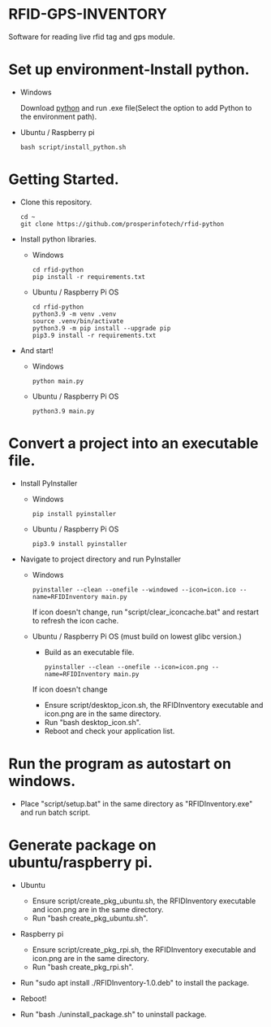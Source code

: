 # RFID-GPS-INVENTORY
Software for reading live rfid tag and gps module.

# Set up environment-Install python.

- Windows

  Download [python](https://www.python.org/ftp/python/3.9.13/python-3.9.13-amd64.exe) and run .exe file(Select the option to add Python to the environment path).
  
- Ubuntu / Raspberry pi
  
  ```shell
  bash script/install_python.sh
  ```

# Getting Started.

- Clone this repository.

    ```shell
    cd ~
    git clone https://github.com/prosperinfotech/rfid-python
    ```
  
- Install python libraries.

  - Windows
  
    ```shell
    cd rfid-python
    pip install -r requirements.txt
    ```

  - Ubuntu / Raspberry Pi OS

    ```shell
    cd rfid-python
    python3.9 -m venv .venv
    source .venv/bin/activate
    python3.9 -m pip install --upgrade pip
    pip3.9 install -r requirements.txt
    ```
    
- And start!
  
  - Windows
  
    ```shell
    python main.py
    ```
    
  - Ubuntu / Raspberry Pi OS

    ```shell
    python3.9 main.py
    ```

# Convert a project into an executable file.

- Install PyInstaller

  - Windows
  
    ```shell
    pip install pyinstaller
    ```
    
  - Ubuntu / Raspberry Pi OS

    ```shell
    pip3.9 install pyinstaller
    ```
    
- Navigate to project directory and run PyInstaller

  - Windows

    ```shell
    pyinstaller --clean --onefile --windowed --icon=icon.ico --name=RFIDInventory main.py
    ```
    
    If icon doesn't change, run "script/clear_iconcache.bat" and restart to refresh the icon cache.
      
  - Ubuntu / Raspberry Pi OS (must build on lowest glibc version.)
    
    - Build as an executable file.
      ```shell
      pyinstaller --clean --onefile --icon=icon.png --name=RFIDInventory main.py
      ```
    
    If icon doesn't change
    - Ensure script/desktop_icon.sh, the RFIDInventory executable and icon.png are in the same directory.
    - Run "bash desktop_icon.sh".
    - Reboot and check your application list.
    
# Run the program as autostart on windows.
    
  - Place "script/setup.bat" in the same directory as "RFIDInventory.exe" and run batch script.

# Generate package on ubuntu/raspberry pi.

  - Ubuntu
    - Ensure script/create_pkg_ubuntu.sh, the RFIDInventory executable and icon.png are in the same directory.
    - Run "bash create_pkg_ubuntu.sh".
    
  - Raspberry pi
    - Ensure script/create_pkg_rpi.sh, the RFIDInventory executable and icon.png are in the same directory.
    - Run "bash create_pkg_rpi.sh".
    
  - Run "sudo apt install ./RFIDInventory-1.0.deb" to install the package.
  - Reboot!
  - Run "bash ./uninstall_package.sh" to uninstall package.